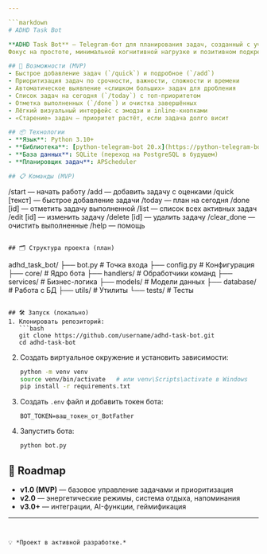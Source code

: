 ```yaml
---

```markdown
# ADHD Task Bot

**ADHD Task Bot** — Telegram-бот для планирования задач, созданный с учётом особенностей людей с СДВГ.  
Фокус на простоте, минимальной когнитивной нагрузке и позитивном подкреплении.

## 🚀 Возможности (MVP)
- Быстрое добавление задач (`/quick`) и подробное (`/add`)
- Приоритизация задач по срочности, важности, сложности и времени
- Автоматическое выявление «слишком больших» задач для дробления
- Список задач на сегодня (`/today`) с топ-приоритетом
- Отметка выполненных (`/done`) и очистка завершённых
- Лёгкий визуальный интерфейс с эмодзи и inline-кнопками
- «Старение» задач — приоритет растёт, если задача долго висит

## 📦 Технологии
- **Язык**: Python 3.10+
- **Библиотека**: [python-telegram-bot 20.x](https://python-telegram-bot.org/)
- **База данных**: SQLite (переход на PostgreSQL в будущем)
- **Планировщик задач**: APScheduler

## 📋 Команды (MVP)
```

/start       — начать работу
/add         — добавить задачу с оценками
/quick \[текст] — быстрое добавление задачи
/today       — план на сегодня
/done \[id]   — отметить задачу выполненной
/list        — список всех активных задач
/edit \[id]   — изменить задачу
/delete \[id] — удалить задачу
/clear\_done  — очистить выполненные
/help        — помощь

```

## 🗂 Структура проекта (план)
```

adhd\_task\_bot/
├── bot.py                 # Точка входа
├── config.py              # Конфигурация
├── core/                  # Ядро бота
├── handlers/              # Обработчики команд
├── services/              # Бизнес-логика
├── models/                # Модели данных
├── database/              # Работа с БД
├── utils/                 # Утилиты
└── tests/                 # Тесты

````

## 🛠 Запуск (локально)
1. Клонировать репозиторий:
   ```bash
   git clone https://github.com/username/adhd-task-bot.git
   cd adhd-task-bot
````

2. Создать виртуальное окружение и установить зависимости:

   ```bash
   python -m venv venv
   source venv/bin/activate   # или venv\Scripts\activate в Windows
   pip install -r requirements.txt
   ```
3. Создать `.env` файл и добавить токен бота:

   ```
   BOT_TOKEN=ваш_токен_от_BotFather
   ```
4. Запустить бота:

   ```bash
   python bot.py
   ```

## 📅 Roadmap

* **v1.0 (MVP)** — базовое управление задачами и приоритизация
* **v2.0** — энергетические режимы, система отдыха, напоминания
* **v3.0+** — интеграции, AI-функции, геймификация

---
```


💡 *Проект в активной разработке.*

```
